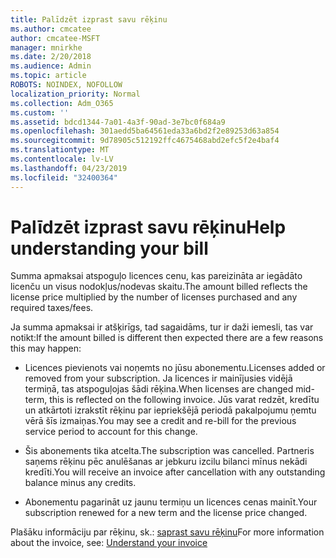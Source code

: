 ```yaml
---
title: Palīdzēt izprast savu rēķinu
ms.author: cmcatee
author: cmcatee-MSFT
manager: mnirkhe
ms.date: 2/20/2018
ms.audience: Admin
ms.topic: article
ROBOTS: NOINDEX, NOFOLLOW
localization_priority: Normal
ms.collection: Adm_O365
ms.custom: ''
ms.assetid: bdcd1344-7a01-4a3f-90ad-3e7bc0f684a9
ms.openlocfilehash: 301aedd5ba64561eda33a6bd2f2e89253d63a854
ms.sourcegitcommit: 9d78905c512192ffc4675468abd2efc5f2e4baf4
ms.translationtype: MT
ms.contentlocale: lv-LV
ms.lasthandoff: 04/23/2019
ms.locfileid: "32400364"
---
```

# <a name="help-understanding-your-bill"></a><span data-ttu-id="b3353-102">Palīdzēt izprast savu rēķinu</span><span class="sxs-lookup"><span data-stu-id="b3353-102">Help understanding your bill</span></span>

<span data-ttu-id="b3353-103">Summa apmaksai atspoguļo licences cenu, kas pareizināta ar iegādāto licenču un visus nodokļus/nodevas skaitu.</span><span class="sxs-lookup"><span data-stu-id="b3353-103">The amount billed reflects the license price multiplied by the number of licenses purchased and any required taxes/fees.</span></span>
  
<span data-ttu-id="b3353-104">Ja summa apmaksai ir atšķirīgs, tad sagaidāms, tur ir daži iemesli, tas var notikt:</span><span class="sxs-lookup"><span data-stu-id="b3353-104">If the amount billed is different then expected there are a few reasons this may happen:</span></span>
  
- <span data-ttu-id="b3353-105">Licences pievienots vai noņemts no jūsu abonementu.</span><span class="sxs-lookup"><span data-stu-id="b3353-105">Licenses added or removed from your subscription.</span></span> <span data-ttu-id="b3353-106">Ja licences ir mainījusies vidējā termiņā, tas atspoguļojas šādi rēķina.</span><span class="sxs-lookup"><span data-stu-id="b3353-106">When licenses are changed mid-term, this is reflected on the following invoice.</span></span> <span data-ttu-id="b3353-107">Jūs varat redzēt, kredītu un atkārtoti izrakstīt rēķinu par iepriekšējā periodā pakalpojumu ņemtu vērā šīs izmaiņas.</span><span class="sxs-lookup"><span data-stu-id="b3353-107">You may see a credit and re-bill for the previous service period to account for this change.</span></span>
    
- <span data-ttu-id="b3353-108">Šis abonements tika atcelta.</span><span class="sxs-lookup"><span data-stu-id="b3353-108">The subscription was cancelled.</span></span> <span data-ttu-id="b3353-109">Partneris saņems rēķinu pēc anulēšanas ar jebkuru izcilu bilanci mīnus nekādi kredīti.</span><span class="sxs-lookup"><span data-stu-id="b3353-109">You will receive an invoice after cancellation with any outstanding balance minus any credits.</span></span>
    
- <span data-ttu-id="b3353-110">Abonementu pagarināt uz jaunu termiņu un licences cenas mainīt.</span><span class="sxs-lookup"><span data-stu-id="b3353-110">Your subscription renewed for a new term and the license price changed.</span></span>
    
<span data-ttu-id="b3353-111">Plašāku informāciju par rēķinu, sk.: [saprast savu rēķinu](https://support.office.com/article/0724b428-fb59-4962-8c37-6674166d7507)</span><span class="sxs-lookup"><span data-stu-id="b3353-111">For more information about the invoice, see: [Understand your invoice](https://support.office.com/article/0724b428-fb59-4962-8c37-6674166d7507)</span></span>
  

